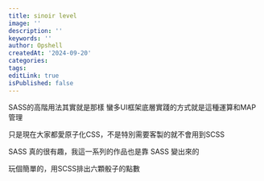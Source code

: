 ```yaml
---
title: sinoir level
image: ''
description: ''
keywords: ''
author: Opshell
createdAt: '2024-09-20'
categories: 
tags: 
editLink: true
isPublished: false
---
```

SASS的高階用法其實就是那樣
蠻多UI框架底層實踐的方式就是這種運算和MAP管理

只是現在大家都愛原子化CSS，不是特別需要客製的就不會用到SCSS

SASS 真的很有趣，我這一系列的作品也是靠 SASS 變出來的


玩個簡單的，用SCSS排出六顆骰子的點數

